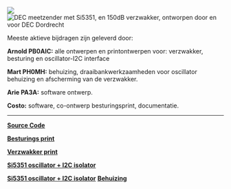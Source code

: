 [![](https://github.com/costonisp/DEC-meetzender-test/blob/master/documentation/crew.jpg)](https://www.pi4dec.nl/zelfbouw-meetzender/)
![DEC meetzender met Si5351, en 150dB verzwakker, ontworpen door en voor **DEC Dordrecht**](https://www.pi4dec.nl/zelfbouw-meetzender/)

<p>Meeste aktieve bijdragen zijn geleverd door:</p>
<p></p>

<b>Arnold PB0AIC:</b>  alle ontwerpen en printontwerpen voor: verzwakker, besturing en oscillator-I2C interface

<b>Mart PH0MH:</b> behuizing, draaibankwerkzaamheden voor oscillator behuizing en afscherming van de verzwakker.

<b>Arie PA3A:</b> software ontwerp.

<b>Costo:</b> software, co-ontwerp besturingsprint, documentatie.
<hr>

<p><a href="/SourceCode/source_code.md"><b>Source Code</b></a></p>
<p><a href="/documentation/besturings_print.md"><b>Besturings print</b></a></p>
<p><a href="/documentation/verzwakker_print.md"><b>Verzwakker print</b></a></p>
<p><a href="/documentation/Si5351%2Binterface.md"><b>Si5351 oscillator + I2C isolator</b></a></p>

__[Si5351 oscillator + I2C isolator](documentation/Si5351%2Binterface.md)__
__[Behuizing](/documentation/behuizing.md)__
